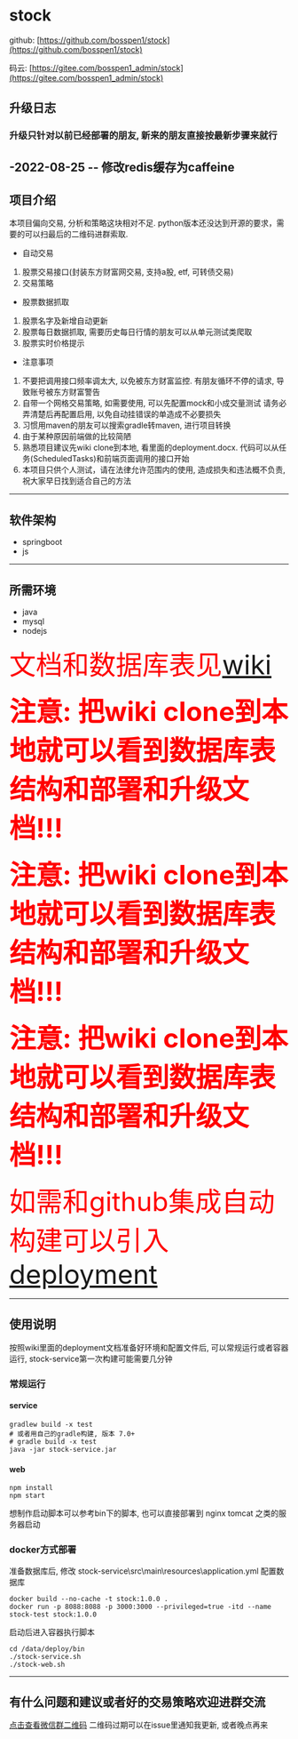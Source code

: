 # stock
github: [https://github.com/bosspen1/stock](https://github.com/bosspen1/stock)

码云: [https://gitee.com/bosspen1_admin/stock](https://gitee.com/bosspen1_admin/stock)

## 升级日志
### 升级只针对以前已经部署的朋友, 新来的朋友直接按最新步骤来就行

-2022-08-25
-- 修改redis缓存为caffeine
------------


## 项目介绍
本项目偏向交易, 分析和策略这块相对不足. python版本还没达到开源的要求，需要的可以扫最后的二维码进群索取. 
- 自动交易
 1. 股票交易接口(封装东方财富网交易, 支持a股, etf, 可转债交易)
 2. 交易策略
- 股票数据抓取
 1. 股票名字及新增自动更新
 2. 股票每日数据抓取, 需要历史每日行情的朋友可以从单元测试类爬取
 3. 股票实时价格提示
- 注意事项
 1. 不要把调用接口频率调太大, 以免被东方财富监控. 有朋友循环不停的请求, 导致账号被东方财富警告
 2. 自带一个网格交易策略, 如需要使用, 可以先配置mock和小成交量测试 请务必弄清楚后再配置启用, 以免自动挂错误的单造成不必要损失
 3. 习惯用maven的朋友可以搜索gradle转maven, 进行项目转换
 4. 由于某种原因前端做的比较简陋
 5. 熟悉项目建议先wiki clone到本地, 看里面的deployment.docx. 代码可以从任务(ScheduledTasks)和前端页面调用的接口开始
 6. 本项目只供个人测试，请在法律允许范围内的使用, 造成损失和违法概不负责, 祝大家早日找到适合自己的方法

------------

## 软件架构
- springboot
- js

------------

## 所需环境
- java
- mysql
- nodejs

<font color="red" size=8>文档和数据库表见[wiki](https://github.com/bosspen1/stock/wiki)</font>

<font color="red" size=10>**注意: 把wiki clone到本地就可以看到数据库表结构和部署和升级文档!!!**</font>

<font color="red" size=10>**注意: 把wiki clone到本地就可以看到数据库表结构和部署和升级文档!!!**</font>

<font color="red" size=10>**注意: 把wiki clone到本地就可以看到数据库表结构和部署和升级文档!!!**</font>

<font color="red" size=8>如需和github集成自动构建可以引入[deployment](https://github.com/bosspen1/deployment)</font>

------------


## 使用说明

按照wiki里面的deployment文档准备好环境和配置文件后, 可以常规运行或者容器运行, stock-service第一次构建可能需要几分钟

### 常规运行

#### service
```shell
gradlew build -x test
# 或者用自己的gradle构建, 版本 7.0+
# gradle build -x test
java -jar stock-service.jar
```

#### web
```shell
npm install
npm start
```

想制作启动脚本可以参考bin下的脚本, 也可以直接部署到 nginx tomcat 之类的服务器启动

### docker方式部署

准备数据库后, 修改 stock-service\src\main\resources\application.yml 配置数据库

```shell
docker build --no-cache -t stock:1.0.0 .
docker run -p 8088:8088 -p 3000:3000 --privileged=true -itd --name stock-test stock:1.0.0
```

启动后进入容器执行脚本

```shell
cd /data/deploy/bin
./stock-service.sh
./stock-web.sh
```

------------

## 有什么问题和建议或者好的交易策略欢迎进群交流
[点击查看微信群二维码](http://image.wlgccl.top/wechat.jpg)
二维码过期可以在issue里通知我更新, 或者晚点再来
